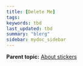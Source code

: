 ```yaml
---
title: [Delete Me]
tags:
keywords: tbd
last_updated: tbd
summary: "blerg"
sidebar: mydoc_sidebar
---
```



**Parent topic:** [About stickers](../../admin/data_modeling/stickers_concept.html)
